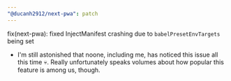 ```yaml
---
"@ducanh2912/next-pwa": patch
---
```


fix(next-pwa): fixed InjectManifest crashing due to `babelPresetEnvTargets` being set

- I'm still astonished that noone, including me, has noticed this issue all this time 💀. Really unfortunately speaks volumes about how popular this feature is among us, though.
